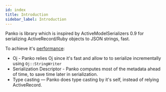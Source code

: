 ```yaml
---
id: index
title: Introduction
sidebar_label: Introduction
---
```


Panko is library which is inspired by ActiveModelSerializers 0.9 for serializing ActiveRecord/Ruby objects to JSON strings, fast.

To achieve it's [performance](https://yosiat.github.io/panko_serializer/performance.html):

* Oj - Panko relies Oj since it's fast and allow to to serialize incrementally using `Oj::StringWriter`
* Serialization Descriptor - Panko computes most of the metadata ahead of time, to save time later in serialization.
* Type casting — Panko does type casting by it's self, instead of relying ActiveRecord.

